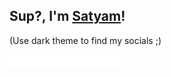 ## Sup?, I'm <a href="https://x.com/satyamtwts" target="_blank">Satyam</a>!
(Use dark theme to find my socials ;)

<a href="https://satyamsportfolio.vercel.app" target="_blank"><img align="left" alt="Satyam" width="22px" src="https://github.com/Aakarsh-B/trying-repos/blob/master/www.svg" /></a>
<a href="https://linkedin.com/in/satyams-in" target="_blank"><img align="left" alt="Satyam | LinkedIn" width="22px" src="https://github.com/Aakarsh-B/trying-repos/blob/master/linkedin.svg" />
<a href="https://www.behance.net/kazeink" target="_blank"><img align="left" alt="Satyam | Behance" width="22px" src="https://github.com/Aakarsh-B/trying-repos/blob/master/behance.svg" />
<a href="https://dribbble.com/satyam" target="_blank"><img align="left" alt="Satyam | Dribbble" width="22px" src="https://github.com/Aakarsh-B/trying-repos/blob/master/dribbble.svg" />
<a href="https://instagram.com/waddable" target="_blank"><img align="left" alt="Satyam | Instagram" width="22px" src="https://github.com/Aakarsh-B/trying-repos/blob/master/insta.svg" />
<a href="https://x.com/satyamtwts" target="_blank"><img align="left" alt="Satyam | Twitter" width="22px" src="https://github.com/Aakarsh-B/trying-repos/blob/master/twitter.svg" />
<a href="https://medium.com/@aakarshbiju" target="_blank"><img align="left" alt="Satyam | Medium" width="22px" src="https://github.com/Aakarsh-B/trying-repos/blob/master/medium.svg" />
<a href="https://dev.to/satyam" target="_blank"><img align="left" alt="dev to Satyam" width="22px" src="https://github.com/Aakarsh-B/trying-repos/blob/master/dev-badge.svg" /></a>

